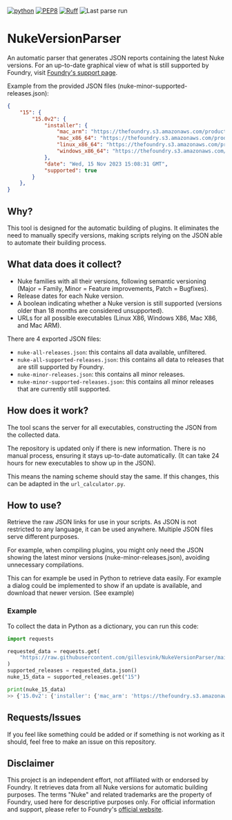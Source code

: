 [![python](https://img.shields.io/badge/Python-3.12-3776AB.svg?style=flat&logo=python&logoColor=white)](https://www.python.org)
[![PEP8](https://img.shields.io/badge/code%20style-pep8-orange.svg)](https://www.python.org/dev/peps/pep-0008/)
[![Ruff](https://img.shields.io/endpoint?url=https://raw.githubusercontent.com/astral-sh/ruff/main/assets/badge/v2.json)](https://github.com/astral-sh/ruff)
![Last parse run](https://github.com/gillesvink/NukeVersionParser/actions/workflows/test_and_deploy.yaml/badge.svg)

# NukeVersionParser
An automatic parser that generates JSON reports containing the latest Nuke versions. For an up-to-date graphical view of what is still supported by Foundry, visit [Foundry's support page](https://support.foundry.com/hc/en-us/articles/360019296599).

Example from the provided JSON files (nuke-minor-supported-releases.json):
```json
{
    "15": {
        "15.0v2": {
            "installer": {
                "mac_arm": "https://thefoundry.s3.amazonaws.com/products/nuke/releases/15.0v2/Nuke15.0v2-mac-arm64.dmg",
                "mac_x86_64": "https://thefoundry.s3.amazonaws.com/products/nuke/releases/15.0v2/Nuke15.0v2-mac-x86_64.dmg",
                "linux_x86_64": "https://thefoundry.s3.amazonaws.com/products/nuke/releases/15.0v2/Nuke15.0v2-linux-x86_64.tgz",
                "windows_x86_64": "https://thefoundry.s3.amazonaws.com/products/nuke/releases/15.0v2/Nuke15.0v2-win-x86_64.zip"
            },
            "date": "Wed, 15 Nov 2023 15:08:31 GMT",
            "supported": true
        }
    },
}
```


## Why?
This tool is designed for the automatic building of plugins. 
It eliminates the need to manually specify versions, 
making scripts relying on the JSON able to automate their building process.

## What data does it collect?
* Nuke families with all their versions, 
  following semantic versioning 
  (Major = Family, Minor = Feature improvements, Patch = Bugfixes).
* Release dates for each Nuke version.
* A boolean indicating whether a Nuke version is still supported 
  (versions older than 18 months are considered unsupported).
* URLs for all possible executables 
  (Linux X86, Windows X86, Mac X86, and Mac ARM).

There are 4 exported JSON files:

* `nuke-all-releases.json`: this contains all data available, unfiltered.
* `nuke-all-supported-releases.json`: this contains all data 
   to releases that are still supported by Foundry.
* `nuke-minor-releases.json`: this contains all minor releases.
* `nuke-minor-supported-releases.json`: this contains all minor
   releases that are currently still supported.

## How does it work?
The tool scans the server for all executables, 
constructing the JSON from the collected data. 

The repository is updated only if there is new information. 
There is no manual process, ensuring it stays up-to-date automatically. 
(It can take 24 hours for new executables to show up in the JSON). 

This means the naming scheme should stay the same. If this changes, this can be adapted in the `url_calculator.py`.

## How to use?
Retrieve the raw JSON links for use in your scripts. 
As JSON is not restricted to any language, it can be used anywhere. 
Multiple JSON files serve different purposes. 

For example, when compiling plugins, you might only need the JSON 
showing the latest minor versions (nuke-minor-releases.json), avoiding unnecessary compilations.

This can for example be used in Python to retrieve data easily. 
For example a dialog could be implemented to show if an update is available, 
and download that newer version. (See example)

### Example
To collect the data in Python as a dictionary, you can run this code:
```python
import requests

requested_data = requests.get(
    "https://raw.githubusercontent.com/gillesvink/NukeVersionParser/main/nuke-minor-releases.json"
)
supported_releases = requested_data.json()
nuke_15_data = supported_releases.get("15")

print(nuke_15_data)
>> {'15.0v2': {'installer': {'mac_arm': 'https://thefoundry.s3.amazonaws.com/products/nuke/releases/15.0v2/Nuke15.0v2-mac-arm64.dmg', 'mac_x86': 'https://thefoundry.s3.amazonaws.com/products/nuke/releases/15.0v2/Nuke15.0v2-mac-x86_64.dmg', 'linux_x86': 'https://thefoundry.s3.amazonaws.com/products/nuke/releases/15.0v2/Nuke15.0v2-linux-x86_64.tgz', 'windows_x86': 'https://thefoundry.s3.amazonaws.com/products/nuke/releases/15.0v2/Nuke15.0v2-win-x86_64.zip'}, 'date': 'Wed, 15 Nov 2023 15:08:31 GMT', 'supported': True}}
```

## Requests/Issues
If you feel like something could be added or if something is 
not working as it should, feel free to make an issue on this repository.

## Disclaimer
This project is an independent effort, not affiliated with or endorsed by Foundry. 
It retrieves data from all Nuke versions for automatic building purposes. 
The terms "Nuke" and related trademarks are the property of Foundry, 
used here for descriptive purposes only. For official information and support, 
please refer to Foundry's [official website](https://www.foundry.com/).
